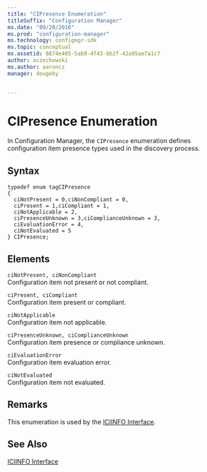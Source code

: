 ```yaml
---
title: "CIPresence Enumeration"
titleSuffix: "Configuration Manager"
ms.date: "09/20/2016"
ms.prod: "configuration-manager"
ms.technology: configmgr-sdk
ms.topic: conceptual
ms.assetid: 0874e405-5ab9-4f43-bb2f-42a95ae7a1c7
author: aczechowski
ms.author: aaroncz
manager: dougeby


---
```

# CIPresence Enumeration
In Configuration Manager, the `CIPresence` enumeration defines configuration item presence types used in the discovery process.  

## Syntax  

```  
typedef enum tagCIPresence  
{  
  ciNotPresent = 0,ciNonCompliant = 0,  
  ciPresent = 1,ciCompliant = 1,  
  ciNotApplicable = 2,  
  ciPresenceUnknown = 3,ciComplianceUnknown = 3,  
  ciEvaluationError = 4,  
  ciNotEvaluated = 5  
} CIPresence;  
```  

## Elements  
 `ciNotPresent, ciNonCompliant`  
 Configuration item not present or not compliant.  

 `ciPresent, ciCompliant`  
 Configuration item present or compliant.  

 `ciNotApplicable`  
 Configuration item not applicable.  

 `ciPresenceUnknown, ciComplianceUnknown`  
 Configuration item presence or compliance unknown.  

 `ciEvaluationError`  
 Configuration item evaluation error.  

 `ciNotEvaluated`  
 Configuration item not evaluated.  

## Remarks  
 This enumeration is used by the [ICIINFO Interface](../../../../../develop/reference/core/clients/client-classes/iciinfo-interface.md).  

## See Also  
 [ICIINFO Interface](../../../../../develop/reference/core/clients/client-classes/iciinfo-interface.md)
